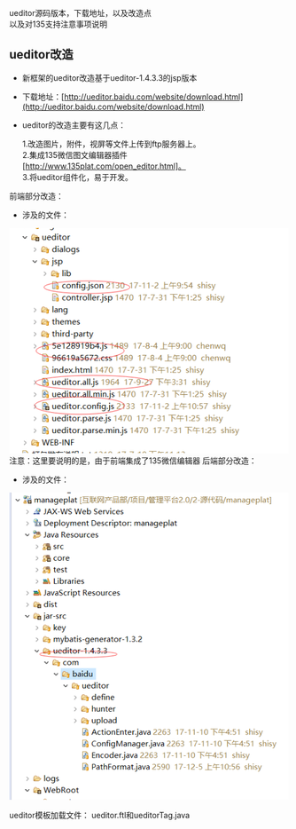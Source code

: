 ueditor源码版本，下载地址，以及改造点  
以及对135支持注意事项说明

## ueditor改造

* 新框架的ueditor改造基于ueditor-1.4.3.3的jsp版本
* 下载地址：[http://ueditor.baidu.com/website/download.html](http://ueditor.baidu.com/website/download.html)
* ueditor的改造主要有这几点：

  1.改造图片，附件，视屏等文件上传到ftp服务器上。  
    2.集成135微信图文编辑器插件[http://www.135plat.com/open_editor.html]。  
    3.将ueditor组件化，易于开发。

前端部分改造：

* 涉及的文件：

![](/assets/frontDoc_ueditor1.png)
注意：这里要说明的是，由于前端集成了135微信编辑器
后端部分改造：

* 涉及的文件：

![](/assets/frontDoc_ueditor2.png)

ueditor模板加载文件：
 ueditor.ftl和ueditorTag.java